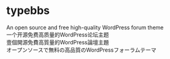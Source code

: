 # typebbs
An open source and free high-quality WordPress forum theme<br/>
一个开源免费高质量的WordPress论坛主题<br/>
壹個開源免費高質量的WordPress論壇主題<br/>
オープンソースで無料の高品質のWordPressフォーラムテーマ
